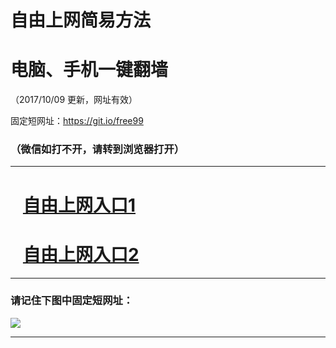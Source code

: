 ﻿# 自由上网简易方法

# 电脑、手机一键翻墙

（2017/10/09 更新，网址有效）

固定短网址：https://git.io/free99

### （微信如打不开，请转到浏览器打开）


***





# &nbsp;&nbsp; <a href="http://ft377315401.fwq-tz-1001.info/fwqtz01.html?t=100900122865 " target="_blank">自由上网入口1</a>
# &nbsp;&nbsp; <a href="http://ft189018629.fwq-tz-1002.info/fwqtz02.html?t=10090013314 " target="_blank">自由上网入口2</a>
***

### 请记住下图中固定短网址：

<img src="https://s3-us-west-2.amazonaws.com/fwq-1001/yjfq-20170905okok.png" /> 


***

